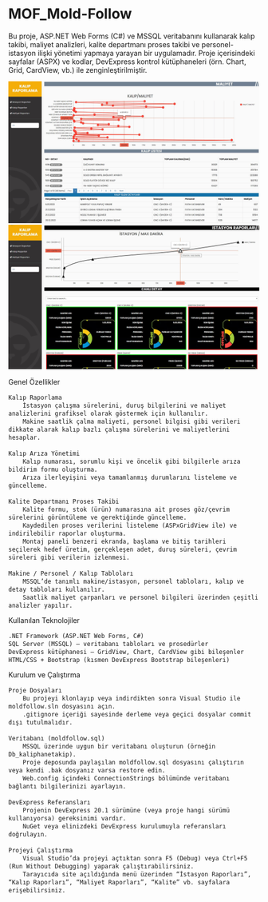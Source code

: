 # MOF_Mold-Follow
Bu proje, ASP.NET Web Forms (C#) ve MSSQL veritabanını kullanarak kalıp takibi, maliyet analizleri, kalite departmanı proses takibi ve personel-istasyon ilişki yönetimi yapmaya yarayan bir uygulamadır.
Proje içerisindeki sayfalar (ASPX) ve kodlar, DevExpress kontrol kütüphaneleri (örn. Chart, Grid, CardView, vb.) ile zenginleştirilmiştir.

![Kalıp Raporlama Ekranı](screenshots/kalip_raporlama.png)
![İstasyon Kart Görünümü](screenshots/istasyon_kart.png)

Genel Özellikler

    Kalıp Raporlama
        İstasyon çalışma sürelerini, duruş bilgilerini ve maliyet analizlerini grafiksel olarak göstermek için kullanılır.
        Makine saatlik çalma maliyeti, personel bilgisi gibi verileri dikkate alarak kalıp bazlı çalışma sürelerini ve maliyetlerini hesaplar.

    Kalıp Arıza Yönetimi
        Kalıp numarası, sorumlu kişi ve öncelik gibi bilgilerle arıza bildirim formu oluşturma.
        Arıza ilerleyişini veya tamamlanmış durumlarını listeleme ve güncelleme.

    Kalite Departmanı Proses Takibi
        Kalite formu, stok (ürün) numarasına ait proses göz/çevrim sürelerini görüntüleme ve gerektiğinde güncelleme.
        Kaydedilen proses verilerini listeleme (ASPxGridView ile) ve indirilebilir raporlar oluşturma.
        Montaj paneli benzeri ekranda, başlama ve bitiş tarihleri seçilerek hedef üretim, gerçekleşen adet, duruş süreleri, çevrim süreleri gibi verilerin izlenmesi.

    Makine / Personel / Kalıp Tabloları
        MSSQL’de tanımlı makine/istasyon, personel tabloları, kalıp ve detay tabloları kullanılır.
        Saatlik maliyet çarpanları ve personel bilgileri üzerinden çeşitli analizler yapılır.

Kullanılan Teknolojiler

    .NET Framework (ASP.NET Web Forms, C#)
    SQL Server (MSSQL) – veritabanı tabloları ve prosedürler
    DevExpress kütüphanesi – GridView, Chart, CardView gibi bileşenler
    HTML/CSS + Bootstrap (kısmen DevExpress Bootstrap bileşenleri)

Kurulum ve Çalıştırma

    Proje Dosyaları
        Bu projeyi klonlayıp veya indirdikten sonra Visual Studio ile moldfollow.sln dosyasını açın.
        .gitignore içeriği sayesinde derleme veya geçici dosyalar commit dışı tutulmalıdır.

    Veritabanı (moldfollow.sql)
        MSSQL üzerinde uygun bir veritabanı oluşturun (örneğin Db_kaliphanetakip).
        Proje deposunda paylaşılan moldfollow.sql dosyasını çalıştırın veya kendi .bak dosyanız varsa restore edin.
        Web.config içindeki ConnectionStrings bölümünde veritabanı bağlantı bilgilerinizi ayarlayın.

    DevExpress Referansları
        Projenin DevExpress 20.1 sürümüne (veya proje hangi sürümü kullanıyorsa) gereksinimi vardır.
        NuGet veya elinizdeki DevExpress kurulumuyla referansları doğrulayın.

    Projeyi Çalıştırma
        Visual Studio’da projeyi açtıktan sonra F5 (Debug) veya Ctrl+F5 (Run Without Debugging) yaparak çalıştırabilirsiniz.
        Tarayıcıda site açıldığında menü üzerinden “İstasyon Raporları”, “Kalıp Raporları”, “Maliyet Raporları”, “Kalite” vb. sayfalara erişebilirsiniz.

